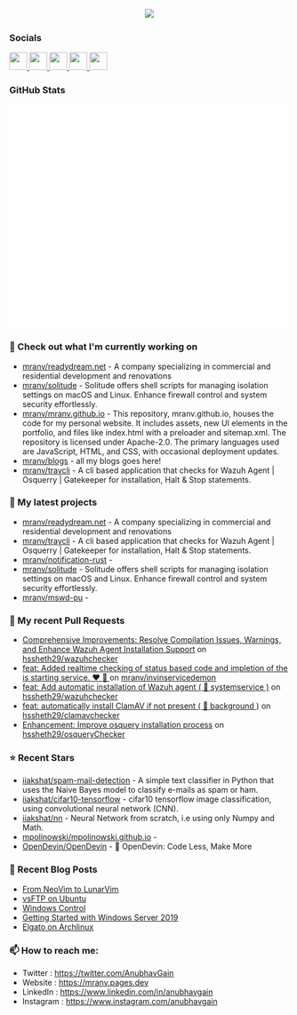 <p align="center"><img src="https://raw.githubusercontent.com/mranv/mranv/main/anubhavgain.png" /></p>



### Socials

<p align="left"> <a href="https://www.github.com/mranv" target="_blank" rel="noreferrer"> <picture> <source media="(prefers-color-scheme: dark)" srcset="https://raw.githubusercontent.com/danielcranney/readme-generator/main/public/icons/socials/github-dark.svg" /> <source media="(prefers-color-scheme: light)" srcset="https://raw.githubusercontent.com/danielcranney/readme-generator/main/public/icons/socials/github.svg" /> <img src="https://raw.githubusercontent.com/danielcranney/readme-generator/main/public/icons/socials/github.svg" width="32" height="32" /> </picture> </a> <a href="http://www.instagram.com/anubhavgain" target="_blank" rel="noreferrer"> <picture> <source media="(prefers-color-scheme: dark)" srcset="https://raw.githubusercontent.com/danielcranney/readme-generator/main/public/icons/socials/instagram-dark.svg" /> <source media="(prefers-color-scheme: light)" srcset="https://raw.githubusercontent.com/danielcranney/readme-generator/main/public/icons/socials/instagram.svg" /> <img src="https://raw.githubusercontent.com/danielcranney/readme-generator/main/public/icons/socials/instagram.svg" width="32" height="32" /> </picture> </a> <a href="https://www.linkedin.com/in/anubhavgain" target="_blank" rel="noreferrer"> <picture> <source media="(prefers-color-scheme: dark)" srcset="https://raw.githubusercontent.com/danielcranney/readme-generator/main/public/icons/socials/linkedin-dark.svg" /> <source media="(prefers-color-scheme: light)" srcset="https://raw.githubusercontent.com/danielcranney/readme-generator/main/public/icons/socials/linkedin.svg" /> <img src="https://raw.githubusercontent.com/danielcranney/readme-generator/main/public/icons/socials/linkedin.svg" width="32" height="32" /> </picture> </a> <a href="https://mranv.pages.dev/rss.xml" target="_blank" rel="noreferrer"> <picture> <source media="(prefers-color-scheme: dark)" srcset="https://raw.githubusercontent.com/danielcranney/readme-generator/main/public/icons/socials/rss-dark.svg" /> <source media="(prefers-color-scheme: light)" srcset="https://raw.githubusercontent.com/danielcranney/readme-generator/main/public/icons/socials/rss.svg" /> <img src="https://raw.githubusercontent.com/danielcranney/readme-generator/main/public/icons/socials/rss.svg" width="32" height="32" /> </picture> </a> <a href="https://www.x.com/AnubhavGain" target="_blank" rel="noreferrer"> <picture> <source media="(prefers-color-scheme: dark)" srcset="https://raw.githubusercontent.com/danielcranney/readme-generator/main/public/icons/socials/twitter-dark.svg" /> <source media="(prefers-color-scheme: light)" srcset="https://raw.githubusercontent.com/danielcranney/readme-generator/main/public/icons/socials/twitter.svg" /> <img src="https://raw.githubusercontent.com/danielcranney/readme-generator/main/public/icons/socials/twitter.svg" width="32" height="32" /> </picture> </a> </p>

### GitHub Stats

<p align="left"><img src="https://raw.githubusercontent.com/mranv/mranv/main/github-metrics.svg" /></p>

### 👷 Check out what I'm currently working on

- [mranv/readydream.net](https://github.com/mranv/readydream.net) - A company specializing in commercial and residential development and renovations
- [mranv/solitude](https://github.com/mranv/solitude) - Solitude offers shell scripts for managing isolation settings on macOS and Linux. Enhance firewall control and system security effortlessly.
- [mranv/mranv.github.io](https://github.com/mranv/mranv.github.io) - This repository, mranv.github.io, houses the code for my personal website. It includes assets, new UI elements in the portfolio, and files like index.html with a preloader and sitemap.xml. The repository is licensed under Apache-2.0. The primary languages used are JavaScript, HTML, and CSS, with occasional deployment updates.
- [mranv/blogs](https://github.com/mranv/blogs) - all my blogs goes here!
- [mranv/traycli](https://github.com/mranv/traycli) - A cli based application that checks for Wazuh Agent | Osquerry | Gatekeeper for installation, Halt &amp; Stop statements.
### 🌱 My latest projects

- [mranv/readydream.net](https://github.com/mranv/readydream.net) - A company specializing in commercial and residential development and renovations
- [mranv/traycli](https://github.com/mranv/traycli) - A cli based application that checks for Wazuh Agent | Osquerry | Gatekeeper for installation, Halt &amp; Stop statements.
- [mranv/notification-rust](https://github.com/mranv/notification-rust) - 
- [mranv/solitude](https://github.com/mranv/solitude) - Solitude offers shell scripts for managing isolation settings on macOS and Linux. Enhance firewall control and system security effortlessly.
- [mranv/mswd-pu](https://github.com/mranv/mswd-pu) - 
### 🔨 My recent Pull Requests

- [Comprehensive Improvements: Resolve Compilation Issues, Warnings, and Enhance Wazuh Agent Installation Support](https://github.com/hssheth29/wazuhchecker/pull/2) on [hssheth29/wazuhchecker](https://github.com/hssheth29/wazuhchecker)
- [feat: Added realtime checking of status based code and impletion of the is starting service. ❤️ 🥇 ](https://github.com/mranv/invinservicedemon/pull/1) on [mranv/invinservicedemon](https://github.com/mranv/invinservicedemon)
- [feat: Add automatic installation of Wazuh agent ( 💯  systemservice )](https://github.com/hssheth29/wazuhchecker/pull/1) on [hssheth29/wazuhchecker](https://github.com/hssheth29/wazuhchecker)
- [feat: automatically install ClamAV if not present ( 🥇 background )](https://github.com/hssheth29/clamavchecker/pull/1) on [hssheth29/clamavchecker](https://github.com/hssheth29/clamavchecker)
- [Enhancement: Improve osquery installation process](https://github.com/hssheth29/osqueryChecker/pull/1) on [hssheth29/osqueryChecker](https://github.com/hssheth29/osqueryChecker)
### ⭐ Recent Stars

- [iiakshat/spam-mail-detection](https://github.com/iiakshat/spam-mail-detection) - A simple text classifier in Python that uses the Naive Bayes model to classify e-mails as spam or ham.
- [iiakshat/cifar10-tensorflow](https://github.com/iiakshat/cifar10-tensorflow) - cifar10 tensorflow image classification, using convolutional neural network (CNN). 
- [iiakshat/nn](https://github.com/iiakshat/nn) - Neural Network from scratch, i.e using only Numpy and Math.
- [mpolinowski/mpolinowski.github.io](https://github.com/mpolinowski/mpolinowski.github.io) - 
- [OpenDevin/OpenDevin](https://github.com/OpenDevin/OpenDevin) - 🐚 OpenDevin: Code Less, Make More
### 📰 Recent Blog Posts

- [From NeoVim to LunarVim](https://mranv.pages.dev/posts/from-neovim-to-lunarvim/)
- [vsFTP on Ubuntu](https://mranv.pages.dev/posts/vsftp-on-ubuntu/)
- [Windows Control](https://mranv.pages.dev/posts/windows-control/)
- [Getting Started with Windows Server 2019](https://mranv.pages.dev/posts/getting-started-with-windows-server-2019/)
- [Elgato on Archlinux](https://mranv.pages.dev/posts/elgato-on-archlinux/)
### 📫 How to reach me:
  - Twitter   : <https://twitter.com/AnubhavGain>
  - Website   : <https://mranv.pages.dev>
  - LinkedIn  : <https://www.linkedin.com/in/anubhavgain>
  - Instagram : <https://www.instagram.com/anubhavgain>

